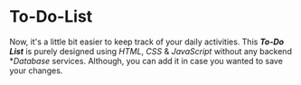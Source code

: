 # To-Do-List
Now, it's a little bit easier to keep track of your daily activities.
This ***To-Do List*** is purely designed using *HTML*, *CSS* & *JavaScript* without any backend **Database* services. Although, you can add it in case you wanted to save your changes.
